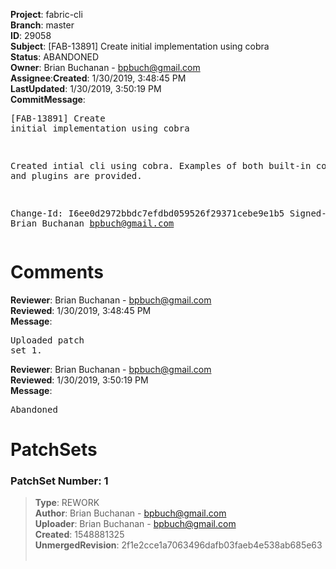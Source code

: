 <strong>Project</strong>: fabric-cli</br><strong>Branch</strong>: master<br><strong>ID</strong>: 29058<br><strong>Subject</strong>: [FAB-13891] Create initial implementation using cobra<br><strong>Status</strong>: ABANDONED<br><strong>Owner</strong>: Brian Buchanan - bpbuch@gmail.com<br><strong>Assignee</strong>:<strong>Created</strong>: 1/30/2019, 3:48:45 PM<br><strong>LastUpdated</strong>: 1/30/2019, 3:50:19 PM<br><strong>CommitMessage</strong>:<br><pre>[FAB-13891] Create initial implementation using cobra

Created intial cli using cobra.  Examples of both built-in commands and plugins are provided.

Change-Id: I6ee0d2972bbdc7efdbd059526f29371cebe9e1b5
Signed-off-by: Brian Buchanan <bpbuch@gmail.com>
</pre><h1>Comments</h1><strong>Reviewer</strong>: Brian Buchanan - bpbuch@gmail.com<br><strong>Reviewed</strong>: 1/30/2019, 3:48:45 PM<br><strong>Message</strong>: <pre>Uploaded patch set 1.</pre><strong>Reviewer</strong>: Brian Buchanan - bpbuch@gmail.com<br><strong>Reviewed</strong>: 1/30/2019, 3:50:19 PM<br><strong>Message</strong>: <pre>Abandoned</pre><h1>PatchSets</h1><h3>PatchSet Number: 1</h3><blockquote><strong>Type</strong>: REWORK<br><strong>Author</strong>: Brian Buchanan - bpbuch@gmail.com<br><strong>Uploader</strong>: Brian Buchanan - bpbuch@gmail.com<br><strong>Created</strong>: 1548881325<br><strong>UnmergedRevision</strong>: 2f1e2cce1a7063496dafb03faeb4e538ab685e63<br><br></blockquote>